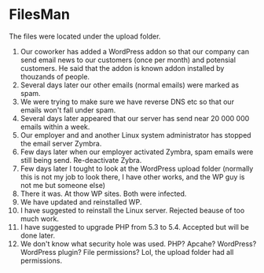 # FilesMan

The files were located under the upload folder.

1. Our coworker has added a WordPress addon so that our company can send email news to our customers (once per month) and potensial customers. He said that the addon is known addon installed by thouzands of people.
2. Several days later our other emails (normal emails) were marked as spam.
3. We were trying to make sure we have reverse DNS etc so that our emails won't fall under spam.
4. Several days later appeared that our server has send near 20 000 000 emails within a week.
5. Our employer and and another Linux system administrator has stopped the email server Zymbra.
6. Few days later when our employer activated Zymbra, spam emails were still being send. Re-deactivate Zybra.
7. Few days later I tought to look at the WordPress upload folder (normally this is not my job to look there, I have other works, and the WP guy is not me but someone else)
8. There it was. At thow WP sites. Both were infected.
9. We have updated and reinstalled WP.
10. I have suggested to reinstall the Linux server. Rejected beause of too much work.
11. I have suggested to upgrade PHP from 5.3 to 5.4. Accepted but will be done later.
12. We don't know what security hole was used. PHP? Apcahe? WordPress? WordPress plugin? File permissions? Lol, the upload folder had all permissions.
